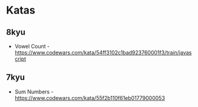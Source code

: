# Katas

## 8kyu

- Vowel Count - https://www.codewars.com/kata/54ff3102c1bad923760001f3/train/javascript

## 7kyu

- Sum Numbers - https://www.codewars.com/kata/55f2b110f61eb01779000053
